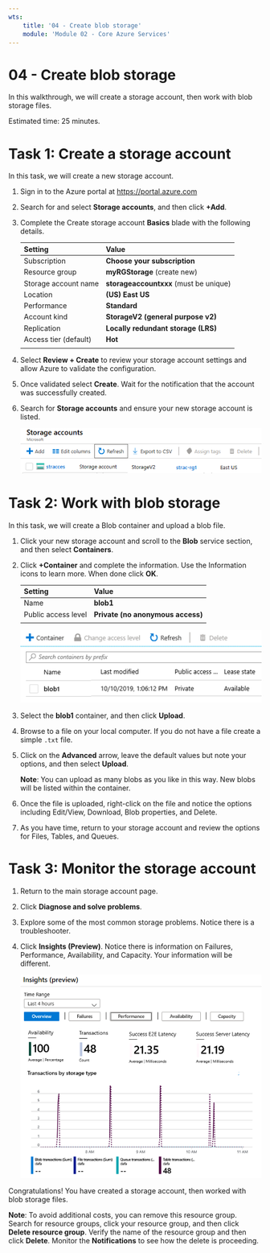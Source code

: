 ```yaml
---
wts:
    title: '04 - Create blob storage'
    module: 'Module 02 - Core Azure Services'
---
```

# 04 - Create blob storage

In this walkthrough, we will create a storage account, then work with blob storage files.

Estimated time: 25 minutes. 

# Task 1: Create a storage account

In this task, we will create a new storage account. 

1. Sign in to the Azure portal at <a href="https://portal.azure.com" target="_blank"><span style="color: #0066cc;" color="#0066cc">https://portal.azure.com</span></a>

2. Search for and select **Storage accounts**, and then click **+Add**. 

3. Complete the Create storage account **Basics** blade with the following details.


    | Setting | Value | 
    | --- | --- |
    | Subscription | **Choose your subscription** |
    | Resource group | **myRGStorage** (create new) |
    | Storage account name | **storageaccountxxx** (must be unique) |
    | Location | **(US) East US**  |
    | Performance | **Standard** |
    | Account kind | **StorageV2 (general purpose v2)** |
    | Replication | **Locally redundant storage (LRS)** |
    | Access tier (default) | **Hot** |
    | | |

5. Select **Review + Create** to review your storage account settings and allow Azure to validate the configuration. 

6. Once validated select **Create**. Wait for the notification that the account was successfully created. 

7. Search for **Storage accounts** and ensure your new storage account is listed.

    ![Screenshot of the newly created storage account in the Azure portal .](../images/0401.png)

# Task 2: Work with blob storage

In this task, we will create a Blob container and upload a blob file. 

1. Click your new storage account and scroll to the **Blob** service section, and then select **Containers**.

2. Click **+Container** and complete the information. Use the Information icons to learn more. When done click **OK**.


    | Setting | Value |
    | --- | --- |
    | Name | **blob1**  |
    | Public access level| **Private (no anonymous access)** |
    | | |

    ![Screenshot of the newly created blob container in the storage account in the Azure portal.](../images/0402.png)

4. Select the **blob1** container, and then click **Upload**.

5. Browse to a file on your local computer. If you do not have a file create a simple `.txt` file. 

6. Click on the **Advanced** arrow, leave the default values but note your options, and then select **Upload**.

    **Note**: You can upload as many blobs as you like in this way. New blobs will be listed within the container.

7. Once the file is uploaded, right-click on the file and notice the options including Edit/View, Download, Blob properties, and Delete. 

8. As you have time, return to your storage account and review the options for Files, Tables, and Queues.

# Task 3: Monitor the storage account

1. Return to the main storage account page.

2. Click **Diagnose and solve problems**. 

3. Explore some of the most common storage problems. Notice there is a troubleshooter.

4. Click **Insights (Preview)**. Notice there is information on Failures, Performance, Availability, and Capacity. Your information will be different.

    ![Screenshot of the storage account Insights page.](../images/0403.png)

Congratulations! You have created a storage account, then worked with blob storage files.

**Note**: To avoid additional costs, you can remove this resource group. Search for resource groups, click your resource group, and then click **Delete resource group**. Verify the name of the resource group and then click **Delete**. Monitor the **Notifications** to see how the delete is proceeding.